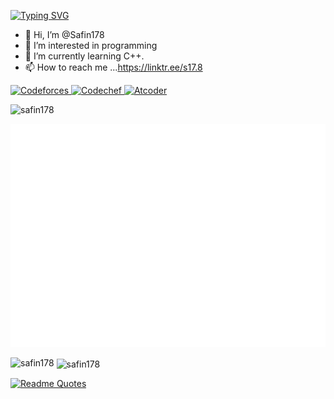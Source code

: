 [![Typing SVG](https://readme-typing-svg.demolab.com?font=Comfortaa&size=26&pause=1000&width=435&lines=Sailing+against++the+wind+.+.+.+)](https://git.io/typing-svg)

- 👋 Hi, I’m @Safin178
- 👀 I’m interested in programming 
- 🌱 I’m currently learning C++.
- 📫 How to reach me ...https://linktr.ee/s17.8

<a href="https://codeforces.com/profile/safin17.8">
    <img alt="Codeforces" src="https://cp-logo.vercel.app/codeforces/safin17.8"/>
</a>

<a href="https://www.codechef.com/users/safin17_8">
    <img alt="Codechef" src="https://cp-logo.vercel.app/codechef/safin17_8"/>
</a>
<a href="https://atcoder.jp/users/safin17_8">
    <img alt="Atcoder" src="https://cp-logo.vercel.app/atcoder/safin17_8"/>
</a>
<p align="left"> <img src="https://komarev.com/ghpvc/?username=sayedtahsin&label=Profile%20views&color=0e75b6&style=plastic" alt="safin178" /> </p>
    



<!---![](https://raw.githubusercontent.com/safin178/cf-stats/main/output/light_card.svg#gh-dark-mode-only)--->
![](https://raw.githubusercontent.com/safin178/cf-stats/main/output/light_card.svg)




<!---![](https://raw.githubusercontent.com/safin178/cf-stats/main/output/max_rating.svg)
![](https://raw.githubusercontent.com/safin178/cf-stats/main/output/rating.svg)--->



<p><img align="left" src="https://github-readme-stats.vercel.app/api/top-langs?username=safin178&show_icons=true&locale=en&layout=compact" alt="safin178" /></p>

<p>&nbsp;<img align="center" src="https://github-readme-stats.vercel.app/api?username=178&show_icons=true&locale=en" alt="safin178" /></p>





[![Readme Quotes](https://quotes-github-readme.vercel.app/api?type=horizontal&theme=algolia)](https://github.com/piyushsuthar/github-readme-quotes)


<!---
Safin178/Safin178 is a ✨ special ✨ repository because its `README.md` (this file) appears on your GitHub profile.
You can click the Preview link to take a look at your changes.
--->
